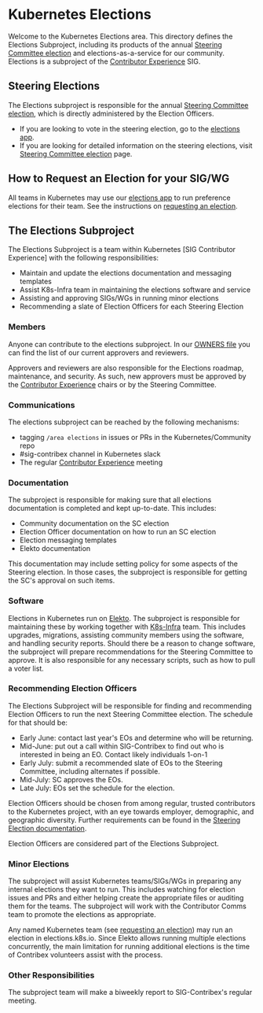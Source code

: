 # Kubernetes Elections

Welcome to the Kubernetes Elections area.  This directory defines the Elections
Subproject, including its products of the annual [Steering Committee election]
and elections-as-a-service for our community.  Elections is a subproject of
the [Contributor Experience] SIG.

## Steering Elections

The Elections subproject is responsible for the annual [Steering Committee election],
which is directly administered by the Election Officers.

* If you are looking to vote in the steering election, go to the [elections app].
* If you are looking for detailed information on the steering elections,
  visit [Steering Committee election] page.

## How to Request an Election for your SIG/WG

All teams in Kubernetes may use our [elections app] to run preference elections
for their team.  See the instructions on [requesting an election].

## The Elections Subproject

The Elections Subproject is a team within Kubernetes [SIG Contributor Experience]
with the following responsibilities:

* Maintain and update the elections documentation and messaging templates
* Assist K8s-Infra team in maintaining the elections software and service
* Assisting and approving SIGs/WGs in running minor elections
* Recommending a slate of Election Officers for each Steering Election

### Members

Anyone can contribute to the elections subproject. In our [OWNERS file] you
can find the list of our current approvers and reviewers.

Approvers and reviewers are also responsible for the Elections roadmap, 
maintenance, and security.  As such, new approvers must be approved by
the [Contributor Experience] chairs or by the Steering Committee.

### Communications

The elections subproject can be reached by the following mechanisms:

* tagging `/area elections` in issues or PRs in the Kubernetes/Community repo
* #sig-contribex channel in Kubernetes slack
* The regular [Contributor Experience] meeting

### Documentation

The subproject is responsible for making sure that all elections documentation
is completed and kept up-to-date.  This includes:

* Community documentation on the SC election
* Election Officer documentation on how to run an SC election
* Election messaging templates
* Elekto documentation

This documentation may include setting policy for some aspects of the Steering
election.  In those cases, the subproject is responsible for getting the SC's
approval on such items.

### Software

Elections in Kubernetes run on [Elekto].  The subproject is responsible for
maintaining these by working together with [K8s-Infra] team.  This includes
upgrades, migrations, assisting community members using the software, and handling
security reports.  Should there be a reason to change software, the subproject
will prepare recommendations for the Steering Committee to approve. It is also
responsible for any necessary scripts, such as how to pull a voter list.

### Recommending Election Officers

The Elections Subproject will be responsible for finding and recommending 
Election Officers to run the next Steering Committee election. The schedule 
for that should be:

* Early June: contact last year's EOs and determine who will be returning.
* Mid-June: put out a call within SIG-Contribex to find out who is interested
  in being an EO. Contact likely individuals 1-on-1
* Early July: submit a recommended slate of EOs to the Steering Committee,
  including alternates if possible.
* Mid-July: SC approves the EOs.
* Late July: EOs set the schedule for the election.

Election Officers should be chosen from among regular, trusted contributors to the 
Kubernetes project, with an eye towards employer, demographic, and geographic
diversity.  Further requirements can be found in the [Steering Election documentation].

Election Officers are considered part of the Elections Subproject.

### Minor Elections

The subproject will assist Kubernetes teams/SIGs/WGs in preparing any internal
elections they want to run.  This includes watching for election issues and PRs
and either helping create the appropriate files or auditing them for the teams.
The subproject will work with the Contributor Comms team to promote the elections
as appropriate.

Any named Kubernetes team (see [requesting an election]) may run an election 
in elections.k8s.io.  Since Elekto allows running multiple elections 
concurrently, the main limitation for running additional elections is the time 
of Contribex volunteers assist with the process.

### Other Responsibilities

The subproject team will make a biweekly report to SIG-Contribex's regular
meeting.

[Contributor Experience]: /sig-contributor-experience/README.md
[Elekto]: https://elekto.dev
[OWNERS file]: OWNERS
[Steering Committee election]: https://git.k8s.io/steering/elections.md
[elections app]: https://elections.k8s.io
[requesting an election]: teams/README.md
[K8s-Infra]: /sig-k8s-infra/README.md
[Steering Election documentation]: /elections/steering/README.md
